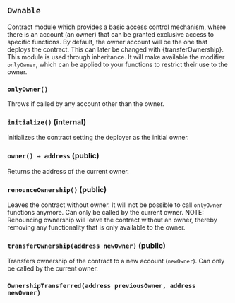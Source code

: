 ## `Ownable`



Contract module which provides a basic access control mechanism, where
there is an account (an owner) that can be granted exclusive access to
specific functions.
By default, the owner account will be the one that deploys the contract. This
can later be changed with {transferOwnership}.
This module is used through inheritance. It will make available the modifier
`onlyOwner`, which can be applied to your functions to restrict their use to
the owner.

### `onlyOwner()`



Throws if called by any account other than the owner.


### `initialize()` (internal)



Initializes the contract setting the deployer as the initial owner.

### `owner() → address` (public)



Returns the address of the current owner.

### `renounceOwnership()` (public)



Leaves the contract without owner. It will not be possible to call
`onlyOwner` functions anymore. Can only be called by the current owner.
NOTE: Renouncing ownership will leave the contract without an owner,
thereby removing any functionality that is only available to the owner.

### `transferOwnership(address newOwner)` (public)



Transfers ownership of the contract to a new account (`newOwner`).
Can only be called by the current owner.


### `OwnershipTransferred(address previousOwner, address newOwner)`





